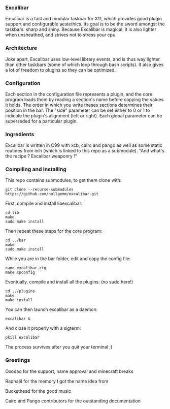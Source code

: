 ### Excalibar
Excalibar is a fast and modular taskbar for X11, which provides good
plugin support and configurable aestethics. Its goal is to be the sword
amongst the taskbars: sharp and shiny. Because Excalibar is magical,
it is also lighter when unsheathed, and strives not to stress your cpu.

### Architecture 
Joke apart, Excalibar uses low-level library events, and is thus way
lighter than other taskbars (some of which loop through bash scripts).
It also gives a lot of freedom to plugins so they can be optimized.

### Configuration
Each section in the configuration file represents a plugin, and the core
program loads them by reading a section's name before copying the values
it holds. The order in which you write theses sections determines their
position in the bar. The "side" parameter can be set either to 0 or 1 to
indicate the plugin's alignment (left or right). Each global parameter
can be superseded for a particular plugin.

### Ingredients
Excalibar is written in C99 with xcb, cairo and pango as well as some
static routines from inih (which is linked to this repo as a submodule).
"And what's the recipe ? Excalibar weaponry !"

### Compiling and Installing
This repo contains submodules, to get them clone with:
```
git clone --recurse-submodules https://github.com/nullgemm/excalibar.git
```
First, compile and install libexcalibar:
```
cd lib
make
sudo make install
```
Then repeat these steps for the core program:
```
cd ../bar
make
sudo make install
```
While you are in the bar folder, edit and copy the config file:
```
nano excalibar.cfg
make cpconfig
```
Eventually, compile and install all the plugins: (no sudo here!)
```
cd ../plugins
make
make install
```
You can then launch excalibar as a daemon:
```
excalibar &
```
And close it properly with a sigterm:
```
pkill excalibar
```
The process survives after you quit your terminal ;)

### Greetings
Oxodao for the support, name approval and minecraft breaks

Raphaël for the memory I got the name idea from

Buckethead for the good music

Cairo and Pango contributors for the outstanding documentation
